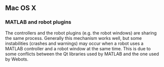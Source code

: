 ## Mac OS X

### MATLAB and robot plugins

The controllers and the robot plugins (e.g. the robot windows) are sharing the
same process. Generally this mechanism works well, but some instabilities
(crashes and warnings) may occur when a robot uses a MATLAB controller and a
robot window at the same time. This is due to some conflicts between the Qt
libraries used by MATLAB and the one used by Webots.
